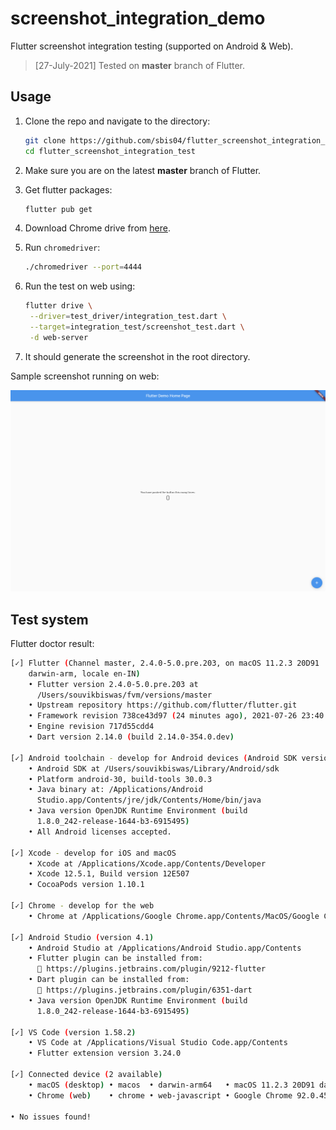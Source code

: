 # screenshot_integration_demo

Flutter screenshot integration testing (supported on Android & Web).

> [27-July-2021] Tested on **master** branch of Flutter.

## Usage


1. Clone the repo and navigate to the directory:
   
    ```sh
    git clone https://github.com/sbis04/flutter_screenshot_integration_test.git
    cd flutter_screenshot_integration_test
    ```

2. Make sure you are on the latest **master** branch of Flutter.

3. Get flutter packages:
   
   ```sh
   flutter pub get
   ```

4. Download Chrome drive from [here](https://chromedriver.chromium.org/downloads).

5. Run `chromedriver`:
   
   ```sh
   ./chromedriver --port=4444
   ```

6. Run the test on web using:
   
   ```sh
   flutter drive \
    --driver=test_driver/integration_test.dart \
    --target=integration_test/screenshot_test.dart \
    -d web-server
   ```

7. It should generate the screenshot in the root directory.

Sample screenshot running on web:

![](./screenshot-test.png)

## Test system

Flutter doctor result:

```sh
[✓] Flutter (Channel master, 2.4.0-5.0.pre.203, on macOS 11.2.3 20D91
    darwin-arm, locale en-IN)
    • Flutter version 2.4.0-5.0.pre.203 at
      /Users/souvikbiswas/fvm/versions/master
    • Upstream repository https://github.com/flutter/flutter.git
    • Framework revision 738ce43d97 (24 minutes ago), 2021-07-26 23:40:49 -0700
    • Engine revision 717d55cdd4
    • Dart version 2.14.0 (build 2.14.0-354.0.dev)

[✓] Android toolchain - develop for Android devices (Android SDK version 30.0.3)
    • Android SDK at /Users/souvikbiswas/Library/Android/sdk
    • Platform android-30, build-tools 30.0.3
    • Java binary at: /Applications/Android
      Studio.app/Contents/jre/jdk/Contents/Home/bin/java
    • Java version OpenJDK Runtime Environment (build
      1.8.0_242-release-1644-b3-6915495)
    • All Android licenses accepted.

[✓] Xcode - develop for iOS and macOS
    • Xcode at /Applications/Xcode.app/Contents/Developer
    • Xcode 12.5.1, Build version 12E507
    • CocoaPods version 1.10.1

[✓] Chrome - develop for the web
    • Chrome at /Applications/Google Chrome.app/Contents/MacOS/Google Chrome

[✓] Android Studio (version 4.1)
    • Android Studio at /Applications/Android Studio.app/Contents
    • Flutter plugin can be installed from:
      🔨 https://plugins.jetbrains.com/plugin/9212-flutter
    • Dart plugin can be installed from:
      🔨 https://plugins.jetbrains.com/plugin/6351-dart
    • Java version OpenJDK Runtime Environment (build
      1.8.0_242-release-1644-b3-6915495)

[✓] VS Code (version 1.58.2)
    • VS Code at /Applications/Visual Studio Code.app/Contents
    • Flutter extension version 3.24.0

[✓] Connected device (2 available)
    • macOS (desktop) • macos  • darwin-arm64   • macOS 11.2.3 20D91 darwin-arm
    • Chrome (web)    • chrome • web-javascript • Google Chrome 92.0.4515.107

• No issues found!
```


